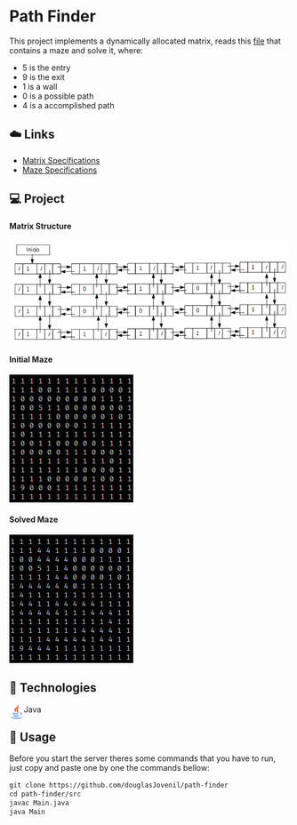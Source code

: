 # Path Finder

This project implements a dynamically allocated matrix, reads this [file](data/labirinto.txt) that contains a maze and solve it, where:

- 5 is the entry
- 9 is the exit
- 1 is a wall
- 0 is a possible path
- 4 is a accomplished path

## ☁️ Links

- [Matrix Specifications](docs/pdf/matrix_specification.pdf)
- [Maze Specifications](docs/pdf/maze_specification.pdf)

## 💻 Project

#### Matrix Structure

![Matrix Structure](docs/images/03_matrix_structure.png)

#### Initial Maze

![Initial Maze](docs/images/00_initial_maze.png)

#### Solved Maze

![Solved Maze](docs/images/02_solved_maze.png)

## 🚀 Technologies

<img align="left" alt="Python" width="26px" src="docs/images/01_java.png" /> Java

## 🏃 Usage

Before you start the server theres some commands that you have to run, just copy and paste one by one the commands bellow:

```
git clone https://github.com/douglasJovenil/path-finder
cd path-finder/src
javac Main.java
java Main
```
